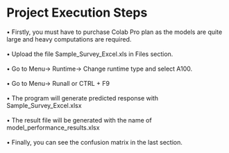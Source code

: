 # Project Execution Steps

• Firstly, you must have to purchase Colab Pro plan as the models are quite large and 
heavy computations are required. <br><br>
• Upload the file Sample_Survey_Excel.xls in Files section. <br><br>
• Go to Menu→ Runtime→ Change runtime type and select A100. <br><br>
• Go to Menu→ Runall or CTRL + F9 <br><br>
• The program will generate predicted response with Sample_Survey_Excel.xlsx <br><br>
• The result file will be generated with the name of model_performance_results.xlsx <br><br>
• Finally, you can see the confusion matrix in the last section.<br><br>

